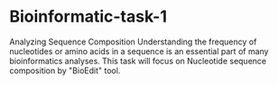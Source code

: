 # Bioinformatic-task-1
Analyzing Sequence Composition 
Understanding the frequency of nucleotides or amino acids in a sequence 
is an essential part of many bioinformatics analyses. 
This task will focus on Nucleotide sequence composition by "BioEdit" tool.
